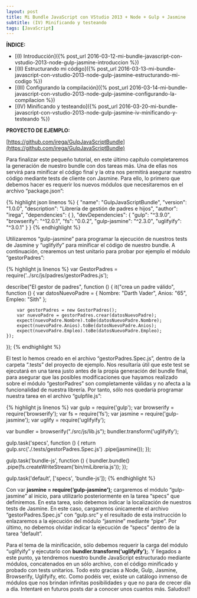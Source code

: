 ```yaml
---
layout: post
title: Mi Bundle JavaScript con VStudio 2013 + Node + Gulp + Jasmine
subtitle: (IV) Minificando y testeando
tags: [JavaScript]
---
```


**ÍNDICE:**
- [(I) Introducción]({% post_url 2016-03-12-mi-bundle-javascript-con-vstudio-2013-node-gulp-jasmine-introduccion %})
- [(II) Estructurando mi código]({% post_url 2016-03-13-mi-bundle-javascript-con-vstudio-2013-node-gulp-jasmine-estructurando-mi-codigo %})
- [(III) Configurando la compilación]({% post_url 2016-03-14-mi-bundle-javascript-con-vstudio-2013-node-gulp-jasmine-configurando-la-compilacion %})
- [(IV) Minificando y testeando]({% post_url 2016-03-20-mi-bundle-javascript-con-vstudio-2013-node-gulp-jasmine-iv-minificando-y-testeando %})

**PROYECTO DE EJEMPLO:**

[https://github.com/irega/GulpJavaScriptBundle](https://github.com/irega/GulpJavaScriptBundle)

Para finalizar este pequeño tutorial, en este último capítulo completaremos la generación de nuestro bundle con dos tareas más. Una de ellas nos servirá para minificar el código final y la otra nos permitirá asegurar nuestro código mediante tests de cliente con Jasmine. Para ello, lo primero que debemos hacer es requerir los nuevos módulos que necesitaremos en el archivo “package.json”:

{% highlight json linenos %}
{
    "name": "GulpJavaScriptBundle",
    "version": "1.0.0",
    "description": "Librería de gestión de padres e hijos",
    "author": "irega",
    "dependencies": { },
    "devDependencies": {
        "gulp": "^3.9.0",
        "browserify": "^12.0.1",
        "fs": "0.0.2",
        "gulp-jasmine": "^2.3.0",
        "uglifyify": "^3.0.1"
    }
}
{% endhighlight %}

Utilizaremos “gulp-jasmine” para programar la ejecución de nuestros tests de Jasmine y “uglifyify” para minificar el código de nuestro bundle. A continuación, crearemos un test unitario para probar por ejemplo el módulo “gestorPadres”:

{% highlight js linenos %}
var GestorPadres = require('../src/js/padres/gestorPadres.js');
 
describe("El gestor de padres", function () {
    it("crea un padre válido", function () {
        var datosNuevoPadre = {
            Nombre: "Darth Vader",
            Anios: "65",
            Empleo: "Sith"
        };
        
        var gestorPadres = new GestorPadres();
        var nuevoPadre = gestorPadres.crear(datosNuevoPadre);
        expect(nuevoPadre.Nombre).toBe(datosNuevoPadre.Nombre);
        expect(nuevoPadre.Anios).toBe(datosNuevoPadre.Anios);
        expect(nuevoPadre.Empleo).toBe(datosNuevoPadre.Empleo);
    });
});
{% endhighlight %}

El test lo hemos creado en el archivo “gestorPadres.Spec.js”, dentro de la carpeta “.tests” del proyecto de ejemplo. Nos resultaría útil que este test se ejecutará en una tarea justo antes de la propia generación del bundle final, para asegurar que las posibles modificaciones que hayamos realizado sobre el módulo “gestorPadres” son completamente válidas y no afecta a la funcionalidad de nuestra librería. Por tanto, sólo nos quedaría programar nuestra tarea en el archivo “gulpfile.js”:

{% highlight js linenos %}
var gulp = require('gulp');
var browserify = require('browserify');
var fs = require('fs');
var jasmine = require('gulp-jasmine');
var uglify = require('uglifyify');
 
var bundler = browserify("./src/js/lib.js");
bundler.transform('uglifyify');
 
gulp.task('specs', function () {
    return gulp.src('./.tests/gestorPadres.Spec.js')
        .pipe(jasmine());
});
 
gulp.task('bundle-js', function () {
    bundler.bundle()
    .pipe(fs.createWriteStream('bin/miLibreria.js'));
});
 
gulp.task('default', ['specs', 'bundle-js']);
{% endhighlight %}

Con var **jasmine = require(‘gulp-jasmine’);** cargaremos el módulo “gulp-jasmine” al inicio, para utilizarlo posteriormente en la tarea “specs” que definiremos. En esta tarea, solo debemos indicar la localización de nuestros tests de Jasmine. En este caso, cargaremos únicamente el archivo “gestorPadres.Spec.js” con “gulp.src” y el resultado de esta instrucción lo enlazaremos a la ejecución del módulo “jasmine” mediante “pipe”. Por último, no debemos olvidar indicar la ejecución de “specs” dentro de la tarea “default”.

Para el tema de la minificación, sólo debemos requerir la carga del módulo “uglifyify” y ejecutarlo con **bundler.transform(‘uglifyify’);**. Y llegados a este punto, ya tendremos nuestro bundle JavaScript estructurado mediante módulos, concatenados en un sólo archivo, con el código minificado y probado con tests unitarios. Todo esto gracias a Node, Gulp, Jasmine, Browserify, Uglifyify, etc. Como podéis ver, existe un catálogo inmenso de módulos que nos brindan infinitas posibilidades y que no para de crecer día a día. Intentaré en futuros posts dar a conocer unos cuantos más. Saludos!!